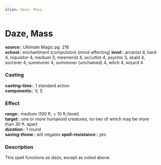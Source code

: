 ```yaml
---
alias: Daze, Mass
---
```


# Daze, Mass 

**source**:: Ultimate Magic pg. 216  
**school**:: enchantment (compulsion) (mind-affecting)
**level**:: arcanist 4, bard 4, inquisitor 4, medium 3, mesmerist 4, occultist 4, psychic 3, skald 4, sorcerer 4, summoner 4, summoner (unchained) 4, witch 4, wizard 4

### Casting 

**casting-time**:: 1 standard action  
**components**:: V, S

### Effect 

**range**:: medium (100 ft. + 10 ft./level)  
**target**:: one or more humanoid creatures, no two of which may be more than 30 ft. apart  
**duration**:: 1 round  
**saving-throw**:: will negates
**spell-resistance**:: yes

### Description 

This spell functions as *daze*, except as noted above.
